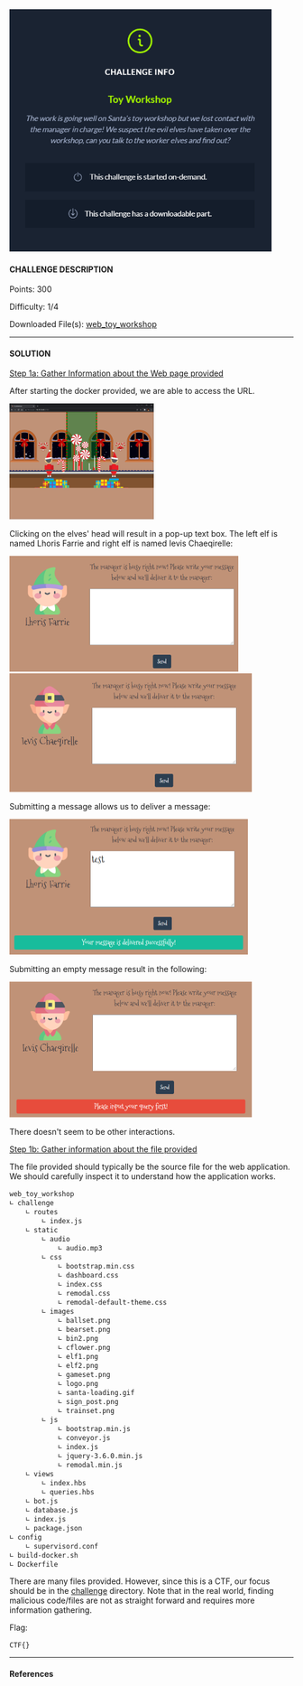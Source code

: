 <img src="./img/Capture.PNG" alt="challenge" style="zoom:75%;" />

#### CHALLENGE DESCRIPTION

Points: 300

Difficulty: 1/4

Downloaded File(s): [web_toy_workshop](src\web_toy_workshop)

---

#### SOLUTION

<u>Step 1a: Gather Information about the Web page provided</u>

After starting the docker provided, we are able to access the URL.

<img src="img/main.PNG" alt="main" style="zoom:25%;" />

Clicking on the elves' head will result in a pop-up text box. The left elf is named Lhoris Farrie and right elf is named Ievis Chaeqirelle:

<img src="img/textbox_L.PNG" alt="textbox1" style="zoom:50%;" /> <img src="img/textbox_R.PNG" alt="textbox_R" style="zoom:50%;" />

Submitting a message allows us to deliver a message:

<img src="img/textbox_test.PNG" alt="textbox2" style="zoom:50%;" />

Submitting an empty message result in the following:

<img src="img/textbox_empty.PNG" alt="textbox_empty" style="zoom:50%;" />

There doesn't seem to be other interactions.



<u>Step 1b: Gather information about the file provided</u>

The file provided should typically be the source file for the web application. We should carefully inspect it to understand how the application works.

```
web_toy_workshop
∟ challenge
	∟ routes
		∟ index.js
	∟ static
		∟ audio
			∟ audio.mp3
		∟ css
			∟ bootstrap.min.css
			∟ dashboard.css
			∟ index.css
			∟ remodal.css
			∟ remodal-default-theme.css
		∟ images
			∟ ballset.png
			∟ bearset.png
			∟ bin2.png
			∟ cflower.png
			∟ elf1.png
			∟ elf2.png
			∟ gameset.png
			∟ logo.png
			∟ santa-loading.gif
			∟ sign_post.png
			∟ trainset.png
		∟ js
			∟ bootstrap.min.js
			∟ conveyor.js
			∟ index.js
			∟ jquery-3.6.0.min.js
			∟ remodal.min.js
	∟ views
		∟ index.hbs
		∟ queries.hbs
	∟ bot.js
	∟ database.js
	∟ index.js
	∟ package.json
∟ config
	∟ supervisord.conf
∟ build-docker.sh
∟ Dockerfile
```

There are many files provided. However, since this is a CTF, our focus should be in the [challenge](src\web_toy_workshop\challenge) directory. Note that in the real world, finding malicious code/files are not as straight forward and requires more information gathering.







Flag:

```
CTF{}
```

---

#### References


